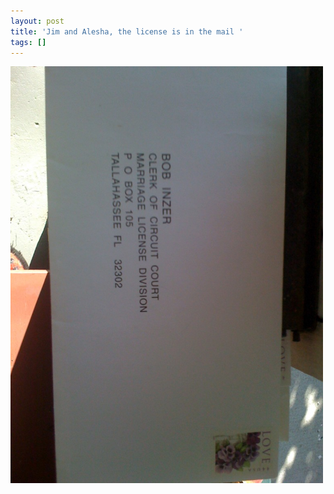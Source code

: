 ```yaml
---
layout: post
title: 'Jim and Alesha, the license is in the mail '
tags: []
---
```


<p>
<div class='p_embed p_image_embed'>
<img alt="Image" height="667" src="/images/14729880-image.jpg" width="500" />

</div>
</p>
